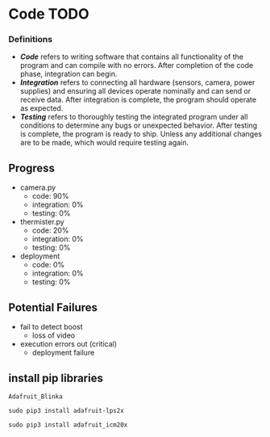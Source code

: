 # Code TODO

### Definitions

- **_Code_** refers to writing software that contains all functionality of the program and can compile with no errors. After completion of the code phase, integration can begin.
- **_Integration_** refers to connecting all hardware (sensors, camera, power supplies) and ensuring all devices operate nominally and can send or receive data. After integration is complete, the program should operate as expected.
- **_Testing_** refers to thoroughly testing the integrated program under all conditions to determine any bugs or unexpected behavior. After testing is complete, the program is ready to ship. Unless any additional changes are to be made, which would require testing again.

## Progress

- camera.py
  - code: 90%
  - integration: 0%
  - testing: 0%
- thermister.py
  - code: 20%
  - integration: 0%
  - testing: 0%
- deployment
  - code: 0%
  - integration: 0%
  - testing: 0%

## Potential Failures

- fail to detect boost
  - loss of video
- execution errors out (critical)
  - deployment failure

## install pip libraries

`Adafruit_Blinka `

`sudo pip3 install adafruit-lps2x`

`sudo pip3 install adafruit_icm20x`
